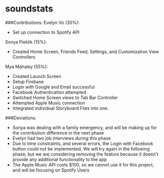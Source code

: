 # soundstats
###Contributions:
Evelyn Vo (30%):
- Set up connection to Spotify API

Sonya Pieklik (15%):
- Created Home Screen, Friends Feed, Settings, and Customization View Controllers

Mya Mahaley (55%):
- Created Launch Screen
- Setup Firebase
- Login with Google and Email successful
- Facebook Authentication attempted
- Switched Home Screen views to Tab Bar Controller
- Attempted Apple Music connection
- Integrated individual Storyboard Files into one.
    
###Deviations:
- Sonya was dealing with a family emergency, and will be making up for the contribution difference in the next phase
- Evelyn had two job interviews during this phase
- Due to time constraints, and several errors, the Login with Facebook button could not be implemented. We will try again in the following phase, but we are considering removing the feature because it doesn't provide any additional functionality to the app
- The Apple Music API costs $100, so we cannot use it for this project, and will be focusing on Spotify Users
